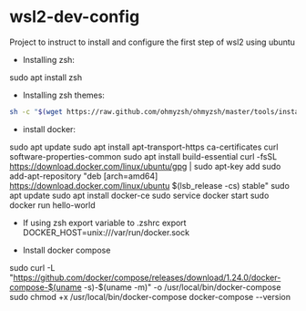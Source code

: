 # wsl2-dev-config
Project to instruct to install and configure the first step of wsl2 using ubuntu

- Installing zsh: 

sudo apt install zsh

- Installing zsh themes:
```bash
sh -c "$(wget https://raw.github.com/ohmyzsh/ohmyzsh/master/tools/install.sh -O -)"
```

- install docker:

sudo apt update
sudo apt install apt-transport-https ca-certificates curl software-properties-common
sudo apt install build-essential
curl -fsSL https://download.docker.com/linux/ubuntu/gpg | sudo apt-key add
sudo add-apt-repository "deb [arch=amd64] https://download.docker.com/linux/ubuntu $(lsb_release -cs) stable"
sudo apt update
sudo apt install docker-ce
sudo service docker start
sudo docker run hello-world

- If using zsh export variable to .zshrc
export DOCKER_HOST=unix:///var/run/docker.sock


- Install docker compose 

sudo curl -L "https://github.com/docker/compose/releases/download/1.24.0/docker-compose-$(uname -s)-$(uname -m)" -o /usr/local/bin/docker-compose
sudo chmod +x /usr/local/bin/docker-compose
docker-compose --version

